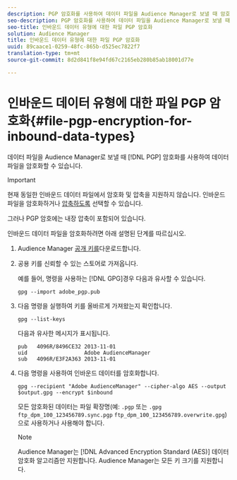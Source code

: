 ```yaml
---
description: PGP 암호화를 사용하여 데이터 파일을 Audience Manager로 보낼 때 암호화할 수 있습니다.
seo-description: PGP 암호화를 사용하여 데이터 파일을 Audience Manager로 보낼 때 암호화할 수 있습니다.
seo-title: 인바운드 데이터 유형에 대한 파일 PGP 암호화
solution: Audience Manager
title: 인바운드 데이터 유형에 대한 파일 PGP 암호화
uuid: 89caace1-0259-48fc-865b-d525ec7822f7
translation-type: tm+mt
source-git-commit: 8d2d841f8e94fd67c2165eb280b85ab18001d77e

---
```



# 인바운드 데이터 유형에 대한 파일 PGP 암호화{#file-pgp-encryption-for-inbound-data-types}

데이터 파일을 Audience Manager로 보낼 때 [!DNL PGP] 암호화를 사용하여 데이터 파일을 암호화할 수 있습니다.

<!-- c_encryption.xml -->

>[!IMPORTANT]
>
>현재 동일한 인바운드 데이터 파일에서 암호화 및 압축을 지원하지 않습니다. 인바운드 파일을 암호화하거나 [압축하도록](../../../integration/sending-audience-data/batch-data-transfer-explained/inbound-file-compression.md) 선택할 수 있습니다.
>
> 그러나 PGP 암호에는 내장 압축이 포함되어 있습니다.

인바운드 데이터 파일을 암호화하려면 아래 설명된 단계를 따르십시오.

1. Audience Manager [공개 키를](./assets/adobe_pgp.pub)다운로드합니다.
1. 공용 키를 신뢰할 수 있는 스토어로 가져옵니다.

   예를 들어, 명령을 사용하는 [!DNL GPG]경우 다음과 유사할 수 있습니다.

   `gpg --import adobe_pgp.pub`

1. 다음 명령을 실행하여 키를 올바르게 가져왔는지 확인합니다.

   `gpg --list-keys`

   다음과 유사한 메시지가 표시됩니다.

   ```
   pub   4096R/8496CE32 2013-11-01
   uid                  Adobe AudienceManager
   sub   4096R/E3F2A363 2013-11-01
   ```

1. 다음 명령을 사용하여 인바운드 데이터를 암호화합니다.

   `gpg --recipient "Adobe AudienceManager" --cipher-algo AES --output $output.gpg --encrypt $inbound`

   모든 암호화된 데이터는 파일 확장명(예: `.pgp` 또는 `.gpg` `ftp_dpm_100_123456789.sync.pgp` `ftp_dpm_100_123456789.overwrite.gpg`)으로 사용하거나 사용해야 합니다.

   >[!NOTE]
   >
   >Audience Manager는 [!DNL Advanced Encryption Standard (AES)] 데이터 암호화 알고리즘만 지원합니다. Audience Manager는 모든 키 크기를 지원합니다.
